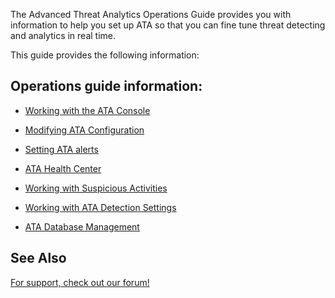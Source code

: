 The Advanced Threat Analytics Operations Guide provides you with information to help you set up ATA so that you can fine tune threat detecting and analytics in real time.

This guide provides the following information:

## Operations guide information:

- [Working with the ATA Console](../Topic/Working_with_the_ATA_Console.md)

- [Modifying ATA Configuration](../Topic/Modifying_ATA_Configuration.md)

- [Setting ATA alerts](../Topic/Setting_ATA_alerts.md)

- [ATA Health Center](../Topic/ATA_Health_Center.md)

- [Working with Suspicious Activities](../Topic/Working_with_Suspicious_Activities.md)

- [Working with ATA Detection Settings](../Topic/Working_with_ATA_Detection_Settings.md)

- [ATA Database Management](../Topic/ATA_Database_Management.md)

## See Also
[For support, check out our forum!](https://social.technet.microsoft.com/Forums/security/en-US/home?forum=mata)

